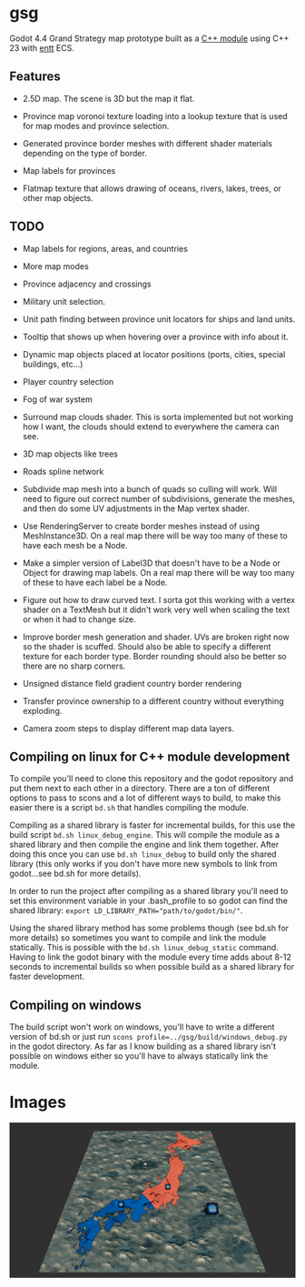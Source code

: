 # gsg
Godot 4.4 Grand Strategy map prototype built as a [C++ module](https://docs.godotengine.org/en/stable/contributing/development/core_and_modules/custom_modules_in_cpp.html) using C++ 23 with [entt](https://github.com/skypjack/entt) ECS.

## Features

- 2.5D map. The scene is 3D but the map it flat.

- Province map voronoi texture loading into a lookup texture that is used for map modes and province selection.

- Generated province border meshes with different shader materials depending on the type of border.

- Map labels for provinces

- Flatmap texture that allows drawing of oceans, rivers, lakes, trees, or other map objects.

## TODO

- Map labels for regions, areas, and countries

- More map modes

- Province adjacency and crossings

- Military unit selection.

- Unit path finding between province unit locators for ships and land units.

- Tooltip that shows up when hovering over a province with info about it.

- Dynamic map objects placed at locator positions (ports, cities, special buildings, etc...)

- Player country selection

- Fog of war system

- Surround map clouds shader. This is sorta implemented but not working how I want, the clouds should extend to everywhere the camera can see.

- 3D map objects like trees

- Roads spline network

- Subdivide map mesh into a bunch of quads so culling will work. Will need to figure out correct number of subdivisions, generate the meshes, and then do some UV adjustments in the Map vertex shader.

- Use RenderingServer to create border meshes instead of using MeshInstance3D. On a real map there will be way too many of these to have each mesh be a Node.

- Make a simpler version of Label3D that doesn't have to be a Node or Object for drawing map labels. On a real map there will be way too many of these to have each label be a Node.

- Figure out how to draw curved text. I sorta got this working with a vertex shader on a TextMesh but it didn't work very well when scaling the text or when it had to change size.

- Improve border mesh generation and shader. UVs are broken right now so the shader is scuffed. Should also be able to specify a different texture for each border type. Border rounding should also be better so there are no sharp corners.

- Unsigned distance field gradient country border rendering

- Transfer province ownership to a different country without everything exploding.

- Camera zoom steps to display different map data layers.

## Compiling on linux for C++ module development

To compile you'll need to clone this repository and the godot repository and put them next to each other in a directory. There are a ton of different options to pass to scons and a lot of different ways to build, to make this easier there is a script `bd.sh` that handles compiling the module.

Compiling as a shared library is faster for incremental builds, for this use the build script `bd.sh linux_debug_engine`. This will compile the module as a shared library and then compile the engine and link them together. After doing this once you can use `bd.sh linux_debug` to build only the shared library (this only works if you don't have more new symbols to link from godot...see bd.sh for more details).

In order to run the project after compiling as a shared library you'll need to set this environment variable in your .bash_profile to so godot can find the shared library: `export LD_LIBRARY_PATH="path/to/godot/bin/"`.

Using the shared library method has some problems though (see bd.sh for more details) so sometimes you want to compile and link the module statically. This is possible with the `bd.sh linux_debug_static` command. Having to link the godot binary with the module every time adds about 8-12 seconds to incremental builds so when possible build as a shared library for faster development.


## Compiling on windows

The build script won't work on windows, you'll have to write a different version of bd.sh or just run `scons profile=../gsg/build/windows_debug.py` in the godot directory. As far as I know building as a shared library isn't possible on windows either so you'll have to always statically link the module.


# Images

![Map Screenshot](/assets/map.png)